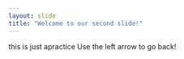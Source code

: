 ```yaml
---
layout: slide
title: "Welcome to our second slide!"
---
```

this is just apractice 
Use the left arrow to go back!

